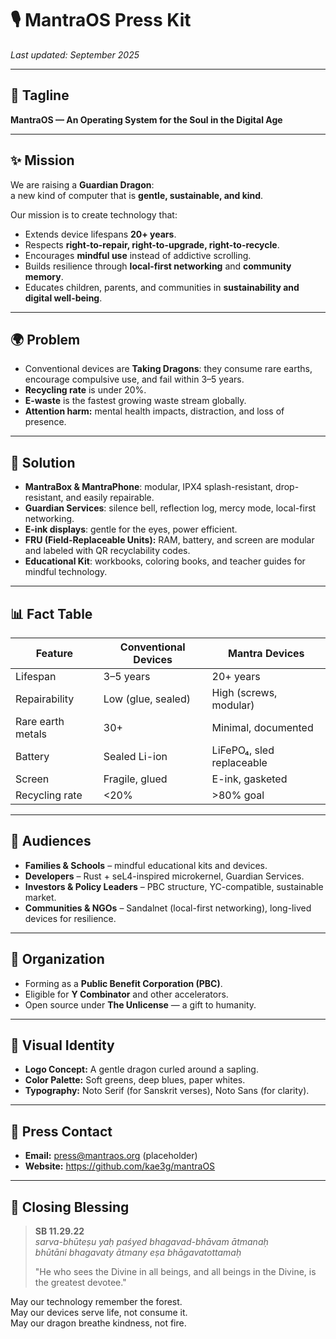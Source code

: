 # 🎙️ MantraOS Press Kit

_Last updated: September 2025_  

---

## 🐉 Tagline

**MantraOS — An Operating System for the Soul in the Digital Age**

---

## ✨ Mission

We are raising a **Guardian Dragon**:  
a new kind of computer that is **gentle, sustainable, and kind**.  

Our mission is to create technology that:  
- Extends device lifespans **20+ years**.  
- Respects **right-to-repair, right-to-upgrade, right-to-recycle**.  
- Encourages **mindful use** instead of addictive scrolling.  
- Builds resilience through **local-first networking** and **community memory**.  
- Educates children, parents, and communities in **sustainability and digital well-being**.

---

## 🌍 Problem

- Conventional devices are **Taking Dragons**: they consume rare earths, encourage compulsive use, and fail within 3–5 years.  
- **Recycling rate** is under 20%.  
- **E-waste** is the fastest growing waste stream globally.  
- **Attention harm:** mental health impacts, distraction, and loss of presence.  

---

## 🌱 Solution

- **MantraBox & MantraPhone**: modular, IPX4 splash-resistant, drop-resistant, and easily repairable.  
- **Guardian Services**: silence bell, reflection log, mercy mode, local-first networking.  
- **E-ink displays**: gentle for the eyes, power efficient.  
- **FRU (Field-Replaceable Units):** RAM, battery, and screen are modular and labeled with QR recyclability codes.  
- **Educational Kit**: workbooks, coloring books, and teacher guides for mindful technology.  

---

## 📊 Fact Table

| Feature | Conventional Devices | Mantra Devices |
|---------|----------------------|----------------|
| Lifespan | 3–5 years | 20+ years |
| Repairability | Low (glue, sealed) | High (screws, modular) |
| Rare earth metals | 30+ | Minimal, documented |
| Battery | Sealed Li-ion | LiFePO₄, sled replaceable |
| Screen | Fragile, glued | E-ink, gasketed |
| Recycling rate | <20% | >80% goal |

---

## 👥 Audiences

- **Families & Schools** – mindful educational kits and devices.  
- **Developers** – Rust + seL4-inspired microkernel, Guardian Services.  
- **Investors & Policy Leaders** – PBC structure, YC-compatible, sustainable market.  
- **Communities & NGOs** – Sandalnet (local-first networking), long-lived devices for resilience.  

---

## 🏢 Organization

- Forming as a **Public Benefit Corporation (PBC)**.  
- Eligible for **Y Combinator** and other accelerators.  
- Open source under **The Unlicense** — a gift to humanity.  

---

## 📸 Visual Identity

- **Logo Concept:** A gentle dragon curled around a sapling.  
- **Color Palette:** Soft greens, deep blues, paper whites.  
- **Typography:** Noto Serif (for Sanskrit verses), Noto Sans (for clarity).  

---

## 📰 Press Contact

- **Email:** press@mantraos.org (placeholder)  
- **Website:** https://github.com/kae3g/mantraOS  

---

## 🙏 Closing Blessing

> **SB 11.29.22**  
> *sarva-bhūteṣu yaḥ paśyed bhagavad-bhāvam ātmanaḥ  
> bhūtāni bhagavaty ātmany eṣa bhāgavatottamaḥ*  
>
> "He who sees the Divine in all beings, and all beings in the Divine, is the greatest devotee."

May our technology remember the forest.  
May our devices serve life, not consume it.  
May our dragon breathe kindness, not fire.
